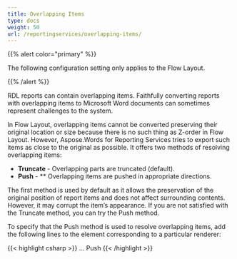```yaml
---
title: Overlapping Items
type: docs
weight: 50
url: /reportingservices/overlapping-items/
---
```


{{% alert color="primary" %}} 

The following configuration setting only applies to the Flow Layout.

{{% /alert %}} 

RDL reports can contain overlapping items. Faithfully converting reports with overlapping items to Microsoft Word documents can sometimes represent challenges to the system. 

In Flow Layout, overlapping items cannot be converted preserving their original location or size because there is no such thing as Z-order in Flow Layout. However, Aspose.Words for Reporting Services tries to export such items as close to the original as possible. It offers two methods of resolving overlapping items: 

- **Truncate** - Overlapping parts are truncated (default). 
- **Push** - ** Overlapping items are pushed in appropriate directions. 

The first method is used by default as it allows the preservation of the original position of report items and does not affect surrounding contents. However, it may corrupt the item’s appearance. If you are not satisfied with the Truncate method, you can try the Push method. 

To specify that the Push method is used to resolve overlapping items, add the following lines to the *<Extension>* element corresponding to a particular renderer: 

{{< highlight csharp >}}
<Render>
...
<Extension Name="AWDOC" Type="Aspose.Words.ReportingServices.DocRenderer,Aspose.Words.ReportingServices">
<Configuration>
    <OverlapResolution>Push</OverlapResolution>
</Configuration>
</Extension>
</Render>
{{< /highlight >}}
